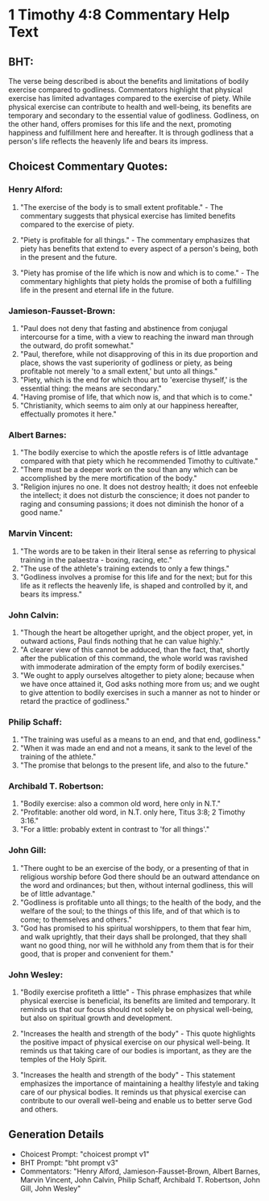 # 1 Timothy 4:8 Commentary Help Text

## BHT:
The verse being described is about the benefits and limitations of bodily exercise compared to godliness. Commentators highlight that physical exercise has limited advantages compared to the exercise of piety. While physical exercise can contribute to health and well-being, its benefits are temporary and secondary to the essential value of godliness. Godliness, on the other hand, offers promises for this life and the next, promoting happiness and fulfillment here and hereafter. It is through godliness that a person's life reflects the heavenly life and bears its impress.

## Choicest Commentary Quotes:
### Henry Alford:
1. "The exercise of the body is to small extent profitable." - The commentary suggests that physical exercise has limited benefits compared to the exercise of piety. 

2. "Piety is profitable for all things." - The commentary emphasizes that piety has benefits that extend to every aspect of a person's being, both in the present and the future.

3. "Piety has promise of the life which is now and which is to come." - The commentary highlights that piety holds the promise of both a fulfilling life in the present and eternal life in the future.

### Jamieson-Fausset-Brown:
1. "Paul does not deny that fasting and abstinence from conjugal intercourse for a time, with a view to reaching the inward man through the outward, do profit somewhat."
2. "Paul, therefore, while not disapproving of this in its due proportion and place, shows the vast superiority of godliness or piety, as being profitable not merely 'to a small extent,' but unto all things."
3. "Piety, which is the end for which thou art to 'exercise thyself,' is the essential thing: the means are secondary."
4. "Having promise of life, that which now is, and that which is to come."
5. "Christianity, which seems to aim only at our happiness hereafter, effectually promotes it here."

### Albert Barnes:
1. "The bodily exercise to which the apostle refers is of little advantage compared with that piety which he recommended Timothy to cultivate."
2. "There must be a deeper work on the soul than any which can be accomplished by the mere mortification of the body."
3. "Religion injures no one. It does not destroy health; it does not enfeeble the intellect; it does not disturb the conscience; it does not pander to raging and consuming passions; it does not diminish the honor of a good name."

### Marvin Vincent:
1. "The words are to be taken in their literal sense as referring to physical training in the palaestra - boxing, racing, etc." 
2. "The use of the athlete's training extends to only a few things." 
3. "Godliness involves a promise for this life and for the next; but for this life as it reflects the heavenly life, is shaped and controlled by it, and bears its impress."

### John Calvin:
1. "Though the heart be altogether upright, and the object proper, yet, in outward actions, Paul finds nothing that he can value highly."
2. "A clearer view of this cannot be adduced, than the fact, that, shortly after the publication of this command, the whole world was ravished with immoderate admiration of the empty form of bodily exercises."
3. "We ought to apply ourselves altogether to piety alone; because when we have once attained it, God asks nothing more from us; and we ought to give attention to bodily exercises in such a manner as not to hinder or retard the practice of godliness."

### Philip Schaff:
1. "The training was useful as a means to an end, and that end, godliness."
2. "When it was made an end and not a means, it sank to the level of the training of the athlete."
3. "The promise that belongs to the present life, and also to the future."

### Archibald T. Robertson:
1. "Bodily exercise: also a common old word, here only in N.T."
2. "Profitable: another old word, in N.T. only here, Titus 3:8; 2 Timothy 3:16."
3. "For a little: probably extent in contrast to 'for all things'."

### John Gill:
1. "There ought to be an exercise of the body, or a presenting of that in religious worship before God there should be an outward attendance on the word and ordinances; but then, without internal godliness, this will be of little advantage."
2. "Godliness is profitable unto all things; to the health of the body, and the welfare of the soul; to the things of this life, and of that which is to come; to themselves and others."
3. "God has promised to his spiritual worshippers, to them that fear him, and walk uprightly, that their days shall be prolonged, that they shall want no good thing, nor will he withhold any from them that is for their good, that is proper and convenient for them."

### John Wesley:
1. "Bodily exercise profiteth a little" - This phrase emphasizes that while physical exercise is beneficial, its benefits are limited and temporary. It reminds us that our focus should not solely be on physical well-being, but also on spiritual growth and development.

2. "Increases the health and strength of the body" - This quote highlights the positive impact of physical exercise on our physical well-being. It reminds us that taking care of our bodies is important, as they are the temples of the Holy Spirit.

3. "Increases the health and strength of the body" - This statement emphasizes the importance of maintaining a healthy lifestyle and taking care of our physical bodies. It reminds us that physical exercise can contribute to our overall well-being and enable us to better serve God and others.


## Generation Details
- Choicest Prompt: "choicest prompt v1"
- BHT Prompt: "bht prompt v3"
- Commentators: "Henry Alford, Jamieson-Fausset-Brown, Albert Barnes, Marvin Vincent, John Calvin, Philip Schaff, Archibald T. Robertson, John Gill, John Wesley"
